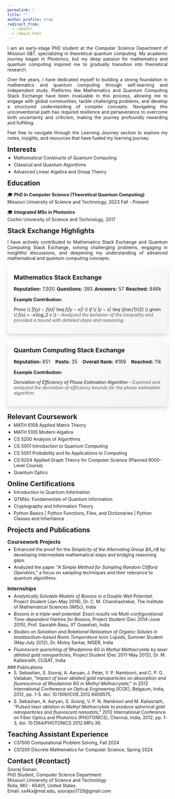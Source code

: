 ```yaml
---
permalink: /
title: ""
author_profile: true
redirect_from: 
  - /about/
  - /about.html
---
```


<style>
h2 {
    margin-top: 15px; /* Space above section title */
    margin-bottom: 5px; /* Space below section title */
}
h3 {
    margin-top: 15px; /* Space above subsection title */
    margin-bottom: 5px; /* Space below subsection title */
}
.text-block {
    text-indent: 0px;
    padding-top:0px;
    margin-top: 0px;
    margin-bottom: 0px;
    text-align: justify; /* Moved this from inline style */
}
</style>
    
<a name="about-me"></a>

<div class="text-block">
<p>I am an early-stage PhD student at the Computer Science Department of Missouri S&T, specializing in theoretical quantum computing. My academic journey began in Photonics, but my deep passion for mathematics and quantum computing inspired me to gradually transition into theoretical research.</p>

<p>Over the years, I have dedicated myself to building a strong foundation in mathematics and quantum computing through self-learning and independent study. Platforms like <a href="https://math.stackexchange.com/users/223599/sooraj-soman?tab=profile" style="text-decoration: none;">Mathematics</a> and <a href="https://quantumcomputing.stackexchange.com/users/18369/sooraj-soman?tab=profile" style="text-decoration: none;">Quantum Computing Stack Exchange</a> have been invaluable in this process, allowing me to engage with global communities, tackle challenging problems, and develop a structured understanding of complex concepts. Navigating this unconventional path has required resilience and perseverance to overcome both uncertainty and criticism, making the journey profoundly rewarding and fulfilling.</p> 

<p>Feel free to navigate through the <a href="/learning/" style="text-decoration: none;">Learning Journey</a> section to explore my notes, insights, and resources that have fueled my learning journey.</p>
</div>


<style>
.interests-list ul {
    list-style-type: square; /* Black square bullets */
    padding-left: 20px; /* Add spacing for bullets */
    margin: 0; /* Remove default margins */
}

.interests-list li {
    color: inherit; /* Inherit the text color from the page */
    font-family: inherit; /* Inherit the font family */
    font-size: inherit; /* Inherit the font size */
    line-height: inherit; /* Maintain the global line height */
    margin-bottom: 5px; /* Space between list items */}
</style>
## Interests

<div class="interests-list">
<ul>
    <li>Mathematical Constructs of Quantum Computing</li>
    <li>Classical and Quantum Algorithms</li>
    <li>Advanced Linear Algebra and Group Theory</li>
</ul>
</div>

## Education

🎓 **PhD in Computer Science (Theoretical Quantum Computing)**  
Missouri University of Science and Technology, 2023 Fall - Present

🎓 **Integrated MSc in Photonics**  
Cochin University of Science and Technology, 2017

## Stack Exchange Highlights

<p style="text-align: justify;">I have actively contributed to Mathematics Stack Exchange and Quantum Computing Stack Exchange, solving challenging problems, engaging in insightful discussions, and deepening my understanding of advanced mathematical and quantum computing concepts.</p>

<!-- Mathematics Stack Exchange Card -->
<div style="background: linear-gradient(to bottom right, #ffffff, #f3f3f3); 
  border-radius: 8px; 
  box-shadow: 0px 6px 12px rgba(0, 0, 0, 0.15); 
  padding: 20px; 
  margin: 20px 0; 
  transition: box-shadow 0.3s ease-in-out;">
  <div style="margin-bottom: 15px;">
    <h3 style="margin: 0; font-size: 1.2rem; display: flex; align-items: center; gap: 8px;">
      Mathematics Stack Exchange
    </h3>
  </div>
  <!-- Stats at the Top -->
  <div style="display: flex; justify-content: space-between; margin-bottom: 10px; font-size: 0.95rem;">
    <div><strong>Reputation:</strong> 7,920</div>
    <div><strong>Questions:</strong> 393</div>
    <div><strong>Answers:</strong> 57</div>
    <div><strong>Reached:</strong> 846k</div>
  </div>
  <!-- Example Contribution -->
  <div style="margin-top: 15px;">
    <p style="font-weight: bold; margin-bottom: 5px;">Example Contribution:</p>
    <p style="font-style: italic; color: #555;">
      <a href="https://math.stackexchange.com/questions/4614700/prove-fy-%E2%88%92-fx-leq-fy-%E2%88%92-x-if-y-%E2%88%92-x-%E2%89%A4-1-2-given-fx-x-log-2-x" style="text-decoration: none;">
        Prove \( |f(y) − f(x)| \leq f(|y − x|) \) if \( |y − x| \leq \frac{1}{2} \) given \( f(x) = -x\log_2 x \)
      </a>
      – Analyzed the behavior of the inequality and provided a bound with detailed steps and reasoning.
    </p>
  </div>
</div>

<!-- Quantum Computing Stack Exchange Card -->
<div style="background: linear-gradient(to bottom right, #ffffff, #f3f3f3); 
  border-radius: 8px; 
  box-shadow: 0px 6px 12px rgba(0, 0, 0, 0.15); 
  padding: 20px; 
  margin: 20px 0; 
  transition: box-shadow 0.3s ease-in-out;">
  <div style="margin-bottom: 15px;">
    <h3 style="margin: 0; font-size: 1.2rem; display: flex; align-items: center; gap: 8px;">
      Quantum Computing Stack Exchange
    </h3>
  </div>
  <!-- Stats at the Top -->
  <div style="display: flex; justify-content: space-between; margin-bottom: 10px; font-size: 0.95rem;">
    <div><strong>Reputation:</strong> 851</div>
    <div><strong>Posts:</strong> 35</div>
    <div><strong>Overall Rank:</strong> #169</div>
    <div><strong>Reached:</strong> 11k</div>
  </div>
  <!-- Example Contribution -->
  <div style="margin-top: 15px;">
    <p style="font-weight: bold; margin-bottom: 5px;">Example Contribution:</p>
    <p style="font-style: italic; color: #555;">
      <a href="https://quantumcomputing.stackexchange.com/questions/22032/derivation-of-efficiency-of-phase-estimation-algorithm" style="text-decoration: none;">
        Derivation of Efficiency of Phase Estimation Algorithm
      </a>
      – Explored and analyzed the derivation of efficiency bounds for the phase estimation algorithm.
    </p>
  </div>
</div>


<style>
.cors ul {
    list-style-type: square; /* Black square bullets */
    padding-left: 20px; /* Add spacing for bullets */
    margin: 0; /* Remove default margins */
}

.cors li {
    color: inherit; /* Inherit the text color from the page */
    font-family: inherit; /* Inherit the font family */
    font-size: inherit; /* Inherit the font size */
    line-height: inherit; /* Maintain the global line height */
    margin-bottom: 5px; /* Space between list items */}
</style>
## Relevant Coursework

<div class="cors">
<ul>
    <li>MATH 6108 Applied Matrix Theory</li>
    <li>MATH 5105 Modern Algebra</li>
    <li>CS 5200 Analysis of Algorithms</li>
    <li>CS 5001 Introduction to Quantum Computing</li>
    <li>CS 5001 Probability and Its Applications to Computing</li>
    <li>CS 6204 Applied Graph Theory for Computer Science (Planned 6000-Level Course)</li>
    <li>Quantum Optics</li>
</ul>
</div>


<style>
.onln ul {
    list-style-type: square; /* Black square bullets */
    padding-left: 20px; /* Add spacing for bullets */
    margin: 0; /* Remove default margins */
}
.onln li {
    color: inherit; /* Inherit the text color from the page */
    font-family: inherit; /* Inherit the font family */
    font-size: inherit; /* Inherit the font size */
    line-height: inherit; /* Maintain the global line height */
    margin-bottom: 5px; /* Space between list items */}
</style>
## Online Certifications
<div class="onln">
<ul>
    <li><a href="https://coursera.org/verify/PMB7ZTCZMX3D" style="text-decoration: none;">Introduction to Quantum Information</a></li>
    <li><a href="https://courses.edx.org/certificates/abb8551f8f65473cae0c5b8c076a8df4" style="text-decoration: none;">QTM4x: Fundamentals of Quantum Information</a></li>
    <li><a href="https://coursera.org/verify/CZQLXDV8PUCX" style="text-decoration: none;">Cryptography and Information Theory</a></li>
    <li><a href="https://coursera.org/verify/47ZU4EQLWWXT" style="text-decoration: none;">Python Basics</a> | <a href="https://coursera.org/verify/C7KZRJFGRHEY" style="text-decoration: none;">Python Functions, Files, and Dictionaries</a> | <a href="https://coursera.org/verify/YHGHGH8WU6SR" style="text-decoration: none;">Python Classes and Inheritance</a></li>
</ul>
</div>

<style>
.c-proj ul,.intern ul,.publ ul {
    list-style-type: square; /* Black square bullets */
    padding-left: 20px; /* Add spacing for bullets */
    margin: 0; /* Remove default margins */
}
.c-proj li,.intern li,.publ li {
    color: inherit; /* Inherit the text color from the page */
    font-family: inherit; /* Inherit the font family */
    font-size: inherit; /* Inherit the font size */
    line-height: inherit; /* Maintain the global line height */
    margin-bottom: 5px; /* Space between list items */}
</style>

## Projects and Publications

### Coursework Projects
<div class="c-proj">
<ul>
    <li>Enhanced the proof for the <i>Simplicity of the Alternating Group $A_n$</i> by developing intermediate mathematical steps and bridging reasoning gaps.</li>
    <li>Analyzed the paper “<i>A Simple Method for Sampling Random Clifford Operators</i>,” a focus on sampling techniques and their relevance to quantum algorithms.</li>
</ul>
</div>

### Internships
<div class="intern">
<ul>
    <li><i>Analytically Solvable Models of Bosons in a Double Well Potential</i>, Project Student (Jan-May 2016), Dr. C. M. Chandrashekar, The Institute of Mathematical Sciences (IMSc), India</li>
    <li><i>Bosons in a triple-well potential: Exact results via Multi-configurational Time-dependent Hartree for Bosons</i>, Project Student (Dec 2014-June 2015), Prof. Saurabh Basu, IIT Guwahati, India</li>
    <li><i>Studies on Solvation and Rotational Relaxation of Organic Solutes in Imadazolium-based Room Temperature Ionic Liquids</i>, Summer Student (May-July 2012), Dr. Moloy Sarkar, NISER, India</li>
    <li><i>Fluorescent quenching of Rhodamine 6G in Methyl Methacrylate by laser ablated gold nanoparticles</i>, Project Student (Dec 2011-May 2012), Dr. M. Kailasnath, CUSAT, India</li>
</ul>
</div>
### Publications
<div class="publ">
<ul>
    <li>S. Sebastian, <i>S. Sooraj</i>, A. Aaryan, J. Peter, V. P. Namboori, and C. P. G. Vallaban, "<i>Impact of laser ablated gold nanoparticles on absorption and fluorescence of Rhodamine 6G in Methyl Methacrylate</i>," in 2012 International Conference on Optical Engineering (ICOE), Belgaum, India, 2012, pp. 1-5. doi: 10.1109/ICOE.2012.6409575.</li>
    <li>S. Sebastian, A. Aaryan, <i>S. Sooraj</i>, V. P. N. Namboori and M. Kailasnath, “<i>Pulsed laser ablation in Methyl Methacrylate to produce spherical gold nanoparticles and fluorescent nanodots</i>,” 2012 International Conference on Fiber Optics and Photonics (PHOTONICS), Chennai, India, 2012, pp. 1-3, doi: 10.1364/PHOTONICS.2012.MPo.39.</li>
</ul>
</div>

<style>
.teach ul {
    list-style-type: square; /* Black square bullets */
    padding-left: 20px; /* Add spacing for bullets */
    margin: 0; /* Remove default margins */
}

.teach li {
    color: inherit; /* Inherit the text color from the page */
    font-family: inherit; /* Inherit the font family */
    font-size: inherit; /* Inherit the font size */
    line-height: inherit; /* Maintain the global line height */
    margin-bottom: 5px; /* Space between list items */}
</style>
## Teaching Assistant Experience
<div class="teach">
<ul>
    <li>CS1500 Computational Problem Solving, Fall 2024</li>
    <li>CS1200 Discrete Mathematics for Computer Science, Spring 2024</li>
</ul>
</div>

## Contact {#contact}

<div style="font-size: 14px;">
  Sooraj Soman<br>
  PhD Student, Computer Science Department<br>
  Missouri University of Science and Technology<br>  
  Rolla, MO - 65401, United States<br>  
  Email: <a href="mailto:ss4kx@mst.edu" style="text-decoration: none;">ss4kx@mst.edu</a>, <a href="mailto:soorajss1729@gmail.com" style="text-decoration: none;">soorajss1729@gmail.com</a><br>
</div>


<!-- [soorajss1729@gmail.com](soorajss1729@gmail.com) -->
